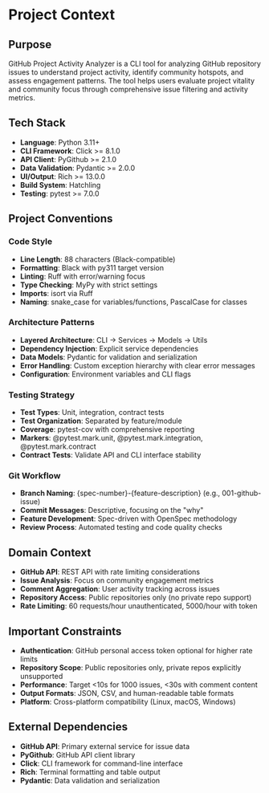 # Project Context

## Purpose
GitHub Project Activity Analyzer is a CLI tool for analyzing GitHub repository issues to understand project activity, identify community hotspots, and assess engagement patterns. The tool helps users evaluate project vitality and community focus through comprehensive issue filtering and activity metrics.

## Tech Stack
- **Language**: Python 3.11+
- **CLI Framework**: Click >= 8.1.0
- **API Client**: PyGithub >= 2.1.0
- **Data Validation**: Pydantic >= 2.0.0
- **UI/Output**: Rich >= 13.0.0
- **Build System**: Hatchling
- **Testing**: pytest >= 7.0.0

## Project Conventions

### Code Style
- **Line Length**: 88 characters (Black-compatible)
- **Formatting**: Black with py311 target version
- **Linting**: Ruff with error/warning focus
- **Type Checking**: MyPy with strict settings
- **Imports**: isort via Ruff
- **Naming**: snake_case for variables/functions, PascalCase for classes

### Architecture Patterns
- **Layered Architecture**: CLI → Services → Models → Utils
- **Dependency Injection**: Explicit service dependencies
- **Data Models**: Pydantic for validation and serialization
- **Error Handling**: Custom exception hierarchy with clear error messages
- **Configuration**: Environment variables and CLI flags

### Testing Strategy
- **Test Types**: Unit, integration, contract tests
- **Test Organization**: Separated by feature/module
- **Coverage**: pytest-cov with comprehensive reporting
- **Markers**: @pytest.mark.unit, @pytest.mark.integration, @pytest.mark.contract
- **Contract Tests**: Validate API and CLI interface stability

### Git Workflow
- **Branch Naming**: {spec-number}-{feature-description} (e.g., 001-github-issue)
- **Commit Messages**: Descriptive, focusing on the "why"
- **Feature Development**: Spec-driven with OpenSpec methodology
- **Review Process**: Automated testing and code quality checks

## Domain Context
- **GitHub API**: REST API with rate limiting considerations
- **Issue Analysis**: Focus on community engagement metrics
- **Comment Aggregation**: User activity tracking across issues
- **Repository Access**: Public repositories only (no private repo support)
- **Rate Limiting**: 60 requests/hour unauthenticated, 5000/hour with token

## Important Constraints
- **Authentication**: GitHub personal access token optional for higher rate limits
- **Repository Scope**: Public repositories only, private repos explicitly unsupported
- **Performance**: Target <10s for 1000 issues, <30s with comment content
- **Output Formats**: JSON, CSV, and human-readable table formats
- **Platform**: Cross-platform compatibility (Linux, macOS, Windows)

## External Dependencies
- **GitHub API**: Primary external service for issue data
- **PyGithub**: GitHub API client library
- **Click**: CLI framework for command-line interface
- **Rich**: Terminal formatting and table output
- **Pydantic**: Data validation and serialization
